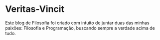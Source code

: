 # Veritas-Vincit
Este blog de Filosofia foi criado com intuito de juntar duas das minhas paixões: Filosofia e Programação, buscando sempre a verdade acima de tudo.
